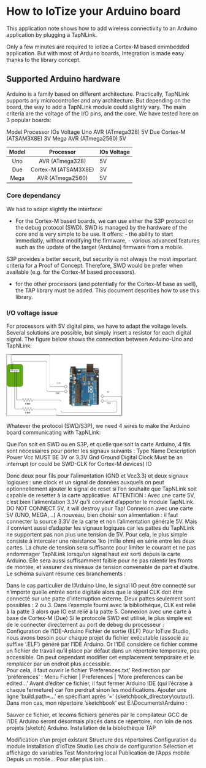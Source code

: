 # How to IoTize your Arduino board

This application note shows how to add wireless connectivity to an Arduino application by plugging a TapNLink. 

Only a few minutes are required to iotize a Cortex-M based emmbedded application. But with most of Arduino boards, Integration is made easy thanks to the library concept. 

## Supported Arduino hardware

Arduino is a family based on different architecture. 
Practically, TapNLink supports any microcontroller and any architecture.  But depending on the board, the way to add a TapNLink module could slightly vary.
The main criteria are the voltage of the I/O pins, and the core. 
We have tested here on 3 popular boards: 

Model	Processor	IOs  Voltage
Uno	AVR (ATmega328)	5V
Due	Cortex-M (ATSAM3X8E)	3V
Mega	AVR (ATmega2560)	5V


| Model | Processor | IOs Voltage | 
|:-----:|:---------:|:------------|
| Uno	| AVR (ATmega328)	| 5V |
| Due	| Cortex-M (ATSAM3X8E)	| 3V |
| Mega	| AVR (ATmega2560)	| 5V |

### Core dependancy

We had to adapt slightly the interface: 
 - For the  Cortex-M based boards, we can use either the S3P protocol or the debug protocol (SWD). SWD is managed by the hardware of the core and is very simple to be use. It offers: 
        - the ability to start immediatly, without modifying the firmware,
        - various advanced features such as the update of the target (Arduino) firmware from a mobile.

S3P provides a better  securit, but security is not always the most important criteria for a Proof of Concept. Therefore, SWD would be prefer when available (e.g. for the Cortex-M based processors). 

 - for the other processors  (and potentially for the Cortex-M base as well), the TAP library must be added. This document describes how to use this library. 
 
 ### I/O voltage issue

 For processors with 5V digital pins, we have to adapt the voltage levels. Several solutions are possible, but simply insert a resistor for each digital signal. 
 The figure below shows the connection between Arduino-Uno and TapNLink:

 <img src="res/Arduino-to-Tap.png" alt="Wire connection to TapNLink" style="max-width: 300px; border: 1px solid gray;">

Whatever the protocol (SWD/S3P), we need 4 wires to make the Arduino board communicating with TapNLink:
 

Que l’on soit en SWD ou en S3P, et quelle que soit la carte Arduino, 4 fils sont nécessaires pour porter les signaux suivants :
Type	Name	Description
Power	Vcc	MUST BE 3V or 3.3V
	Gnd	Ground
Digital	Clock	Must be an interrupt (or could be SWD-CLK for Cortex-M devices)
	IO	

Donc deux pour fils pour l’alimentation (GND et Vcc3.3) et deux signaux logiques : une clock et un signal de données auxquels on peut optionnellement ajouter le signal de reset si l’on souhaite que TapNLink soit capable de resetter à la carte applicative. 
ATTENTION :  Avec une carte 5V, c’est bien l’alimentation 3.3V qu’il convient d’apporter le module TapNLink. DO NOT CONNECT 5V, it will destroy your Tap!
Connexion avec une carte 5V (UNO, MEGA, ..)
A nouveau, bien choisir son alimentation : il faut connecter la source 3.3V de la carte et non l’alimentation générale 5V. Mais il convient aussi d’adapter les signaux logiques car les pattes du TapNLink ne supportent pas non plus une tension de 5V. Pour cela, le plus simple consiste à intercaler une résistance 1ko (mille ohm) en série entre les deux cartes. La chute de tension sera suffisante pour limiter le courant et ne pas endommager TapNLink lorsqu’un signal haut est sorti depuis la carte Arduino. Elle sera aussi suffisamment faible pour ne pas ralentir les fronts de montée, et assurer des niveaux de tension convenable de part et d’autre. 
Le schéma suivant résume ces branchements : 
 
Dans le cas particulier de l’Arduino Uno, le signal IO peut être connecté sur n’importe quelle entrée sortie digitale alors que le signal CLK doit être connecté sur une patte d’interruption externe. Deux pattes seulement sont possibles : 2 ou 3. 
Dans l’exemple fourni avec la bibliothèque, CLK est relié à la patte 3 alors que IO est relié à la patte 5. 
Connexion avec une carte à base de Cortex-M (Due)
Si le protocole SWD est utilisé, le plus simple est de le connecter directement au port de debug du processeur : 
Configuration de l’IDE-Arduino
Fichier de sortie (ELF)
Pour IoTize Studio, nous avons besoin pour chaque projet du fichier exécutable (associé au suffixe ‘.ELF’) généré par l’IDE Arduino. Or l’IDE considère ce fichier comme un fichier de travail qu’il place par défaut dans un répertoire temporaire, peu accessible. On peut cependant modifier cet emplacement temporaire et le remplacer par un endroit plus accessible.  
Pour cela, il faut ouvrir le fichier ‘Preferences.txt’ Redirection par ‘préférences’ : 
Menu Fichier | Preferences | ‘More preferences can be edited…’
Avant d’éditer ce fichier, il faut fermer Arduino IDE (qui l’écrase à chaque fermeture) car l’on perdrait sinon les modifications. 
Ajouter une ligne ‘build.path=…’ en spécifiant après ‘=’ {sketchbook_directory\output}. Dans mon cas, mon répertoire ‘sketchbook’ est E:\Documents\Arduino :  
 
Sauver ce fichier, et lecoms fichiers générés par le compilateur GCC de l’IDE Arduino seront désormais placés dans ce répertoire, non loin de nos projets (sketch) Arduino. 
Installation de la bibliothèque TAP

Modification d’un projet existant
Structure des répertoires
Configuration du module
Installation d’IoTize Studio
Les choix de configuration
Sélection  et affichage de variables
Test
Monitoring local
Publication de l’Apps mobile
Depuis un mobile…
Pour aller plus loin…


